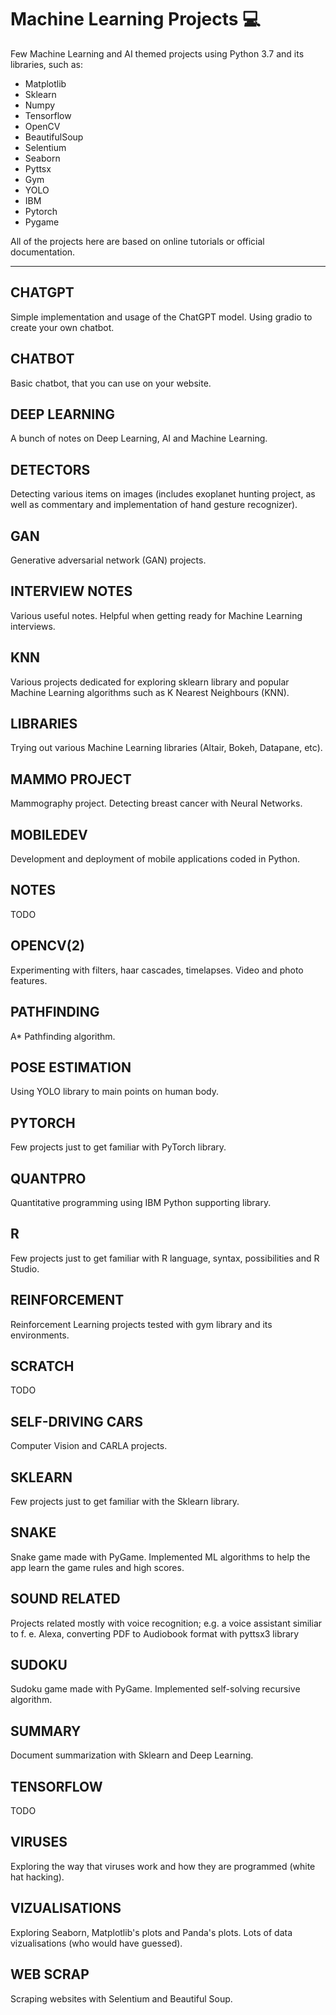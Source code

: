 # Machine Learning Projects 💻
Few Machine Learning and AI themed projects  using Python 3.7 and its libraries, such as:
- Matplotlib
- Sklearn
- Numpy
- Tensorflow
- OpenCV
- BeautifulSoup
- Selentium
- Seaborn
- Pyttsx
- Gym
- YOLO
- IBM
- Pytorch
- Pygame

All of the projects here are based on online tutorials or official documentation.

----------------------------------
## CHATGPT
Simple implementation and usage of the ChatGPT model. Using gradio to create your own chatbot.

## CHATBOT
Basic chatbot, that you can use on your website.

## DEEP LEARNING
A bunch of notes on Deep Learning, AI and Machine Learning.

## DETECTORS
Detecting various items on images (includes exoplanet hunting project, as well as commentary and implementation of hand gesture recognizer).

## GAN
Generative adversarial network (GAN) projects.

## INTERVIEW NOTES
Various useful notes. Helpful when getting ready for Machine Learning interviews.

## KNN
Various projects dedicated for exploring sklearn library and popular Machine Learning algorithms such as K Nearest Neighbours (KNN).

## LIBRARIES
Trying out various Machine Learning libraries (Altair, Bokeh, Datapane, etc).

## MAMMO PROJECT
Mammography project. Detecting breast cancer with Neural Networks.

## MOBILEDEV
Development and deployment of mobile applications coded in Python.

## NOTES
TODO

## OPENCV(2)
Experimenting with filters, haar cascades, timelapses. Video and photo features.

## PATHFINDING
A* Pathfinding algorithm.

## POSE ESTIMATION
Using YOLO library to main points on human body.

## PYTORCH
Few projects just to get familiar with PyTorch library.

## QUANTPRO
Quantitative programming using IBM Python supporting library.

## R
Few projects just to get familiar with R language, syntax, possibilities and R Studio.

## REINFORCEMENT
Reinforcement Learning projects tested with gym library and its environments.

## SCRATCH
TODO

## SELF-DRIVING CARS
Computer Vision and CARLA projects.

## SKLEARN
Few projects just to get familiar with the Sklearn library.

## SNAKE
Snake game made with PyGame. Implemented ML algorithms to help the app learn the game rules and high scores.

## SOUND RELATED
Projects related mostly with voice recognition; e.g. a voice assistant similiar to f. e. Alexa, converting PDF to Audiobook format with pyttsx3 library

## SUDOKU
Sudoku game made with PyGame. Implemented self-solving recursive algorithm.

## SUMMARY
Document summarization with Sklearn and Deep Learning.

## TENSORFLOW
TODO

## VIRUSES
Exploring the way that viruses work and how they are programmed (white hat hacking).

## VIZUALISATIONS
Exploring Seaborn, Matplotlib's plots and Panda's plots. Lots of data vizualisations (who would have guessed).

## WEB SCRAP
Scraping websites with Selentium and Beautiful Soup.

